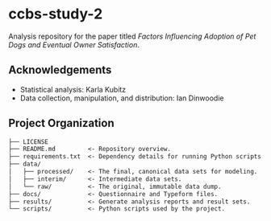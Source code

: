 # ccbs-study-2

Analysis repository for the paper titled _Factors Influencing Adoption of Pet
Dogs and Eventual Owner Satisfaction_.

## Acknowledgements

* Statistical analysis: Karla Kubitz
* Data collection, manipulation, and distribution: Ian Dinwoodie

## Project Organization

```txt
├── LICENSE
├── README.md         <- Repository overview.
├── requirements.txt  <- Dependency details for running Python scripts.
├── data/
│   ├── processed/    <- The final, canonical data sets for modeling.
│   ├── interim/      <- Intermediate data sets.
│   └── raw/          <- The original, immutable data dump.
├── docs/             <- Questionnaire and Typeform files.
├── results/          <- Generate analysis reports and result sets.
└── scripts/          <- Python scripts used by the project.
```



